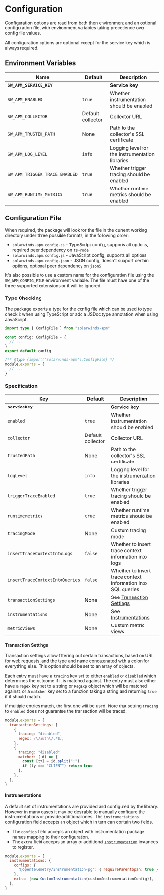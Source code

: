 # Configuration

Configuration options are read from both then environment and an optional configuration file, with environment variables taking precedence over config file values.

All configuration options are optional except for the service key which is always required.

## Environment Variables

| Name                           | Default           | Description                                     |
| ------------------------------ | ----------------- | ----------------------------------------------- |
| **`SW_APM_SERVICE_KEY`**       |                   | **Service key**                                 |
| `SW_APM_ENABLED`               | `true`            | Whether instrumentation should be enabled       |
| `SW_APM_COLLECTOR`             | Default collector | Collector URL                                   |
| `SW_APM_TRUSTED_PATH`          | None              | Path to the collector's SSL certificate         |
| `SW_APM_LOG_LEVEL`             | `info`            | Logging level for the instrumentation libraries |
| `SW_APM_TRIGGER_TRACE_ENABLED` | `true`            | Whether trigger tracing should be enabled       |
| `SW_APM_RUNTIME_METRICS`       | `true`            | Whether runtime metrics should be enabled       |

## Configuration File

When required, the package will look for the file in the current working directory under three possible formats, in the following order:

- `solarwinds.apm.config.ts` - TypeScript config, supports all options, required peer dependency on `ts-node`
- `solarwinds.apm.config.js` - JavaScript config, supports all options
- `solarwinds.apm.config.json` - JSON config, doesn't support certain options, optional peer dependency on `json5`

It's also possible to use a custom name for the configuration file using the `SW_APM_CONFIG_FILE` environment variable. The file must have one of the three supported extensions or it will be ignored.

### Type Checking

The package exports a type for the config file which can be used to type check it when using TypeScript or add a JSDoc type annotation when using JavaScript.

```ts
import type { ConfigFile } from "solarwinds-apm"

const config: ConfigFile = {
  // ...
}
export default config
```

```js
/** @type {import('solarwinds-apm').ConfigFile} */
module.exports = {
  // ...
}
```

### Specification

| Key                             | Default           | Description                                                  |
| ------------------------------- | ----------------- | ------------------------------------------------------------ |
| **`serviceKey`**                |                   | **Service key**                                              |
| `enabled`                       | `true`            | Whether instrumentation should be enabled                    |
| `collector`                     | Default collector | Collector URL                                                |
| `trustedPath`                   | None              | Path to the collector's SSL certificate                      |
| `logLevel`                      | `info`            | Logging level for the instrumentation libraries              |
| `triggerTraceEnabled`           | `true`            | Whether trigger tracing should be enabled                    |
| `runtimeMetrics`                | `true`            | Whether runtime metrics should be enabled                    |
| `tracingMode`                   | None              | Custom tracing mode                                          |
| `insertTraceContextIntoLogs`    | `false`           | Whether to insert trace context information into logs        |
| `insertTraceContextIntoQueries` | `false`           | Whether to insert trace context information into SQL queries |
| `transactionSettings`           | None              | See [Transaction Settings](#transaction-settings)            |
| `instrumentations`              | None              | See [Instrumentations](#instrumentations)                    |
| `metricViews`                   | None              | Custom metric views                                          |

#### Transaction Settings

Transaction settings allow filtering out certain transactions, based on URL for web requests, and the type and name concatenated with a colon for everything else. This option should be set to an array of objects.

Each entry must have a `tracing` key set to either `enabled` or `disabled` which determines the outcome if it is matched against. The entry must also either have a `regex` key set to a string or `RegExp` object which will be matched against, or a `matcher` key set to a function taking a string and returning `true` if it should match.

If multiple entries match, the first one will be used. Note that setting `tracing` to `enabled` does not guarantee the transaction will be traced.

```js
module.exports = {
  transactionSettings: [
    {
      tracing: "disabled",
      regex: /\/auth\/.*$/,
    },
    {
      tracing: "disabled",
      matcher: (id) => {
        const [ty] = id.split(":")
        if (ty === "CLIENT") return true
      },
    },
  ],
}
```

#### Instrumentations

A default set of instrumentations are provided and configured by the library. However in many cases it may be desirable to manually configure the instrumentations or provide additional ones. The `instrumentations` configuration field accepts an object which in turn can contain two fields.

- The `configs` field accepts an object with instrumentation package names mapping to their configuration.
- The `extra` field accepts an array of additional [`Instrumentation`](https://open-telemetry.github.io/opentelemetry-js/interfaces/_opentelemetry_instrumentation.Instrumentation.html) instances to register.

```js
module.exports = {
  instrumentations: {
    configs: {
      "@opentelemetry/instrumentation-pg": { requireParentSpan: true },
    },
    extra: [new CustomInstrumentation(customInstrumentationConfig)],
  },
}
```
